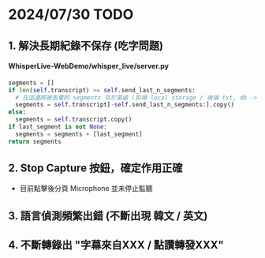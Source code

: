 # 2024/07/30 TODO

## 1. 解決長期紀錄不保存 (吃字問題)

#### WhisperLive-WebDemo/whisper_live/server.py

```python
segments = []
if len(self.transcript) >= self.send_last_n_segments:
  # 在這邊將被丟棄的 segments 存於某處 (前端 local storage / 後端 txt, db -> 需能保留訊息於 Frontend text box)
  segments = self.transcript[-self.send_last_n_segments:].copy()
else:
  segments = self.transcript.copy()
if last_segment is not None:
  segments = segments + [last_segment]
return segments
```

## 2. Stop Capture 按鈕，確定作用正確
- 目前點擊後分頁 Microphone 並未停止監聽

## 3. 語言偵測頻繁出錯 (不斷出現 韓文 / 英文)

## 4. 不斷轉錄出 "字幕來自XXX / 點讚轉發XXX"
